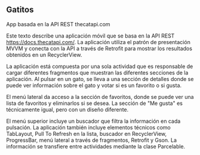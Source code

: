 ## Gatitos
App basada en la API REST thecatapi.com

Este texto describe una aplicación móvil que se basa en la API REST https://docs.thecatapi.com/. La aplicación utiliza el patrón de presentación MVVM y conecta con la API a través de Retrofit para mostrar los resultados obtenidos en un RecyclerView.

La aplicación está compuesta por una sola actividad que es responsable de cargar diferentes fragmentos que muestran las diferentes secciones de la aplicación. Al pulsar en un gato, se lleva a una sección de detalles donde se puede ver información sobre el gato y votar si es un favorito o si gusta.

El menú lateral da acceso a la sección de favoritos, donde se puede ver una lista de favoritos y eliminarlos si se desea. La sección de "Me gusta" es técnicamente igual, pero con un diseño diferente.

El menú superior incluye un buscador que filtra la información en cada pulsación. La aplicación también incluye elementos técnicos como TabLayout, Pull To Refresh en la lista, buscador en RecyclerView, ProgressBar, menú lateral a través de fragmentos, Retrofit y Gson. La información se transfiere entre actividades mediante la clase Parcelable.
